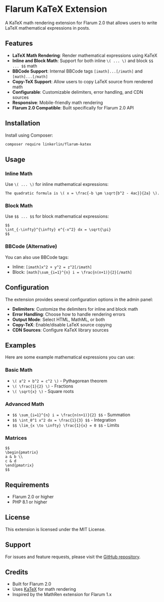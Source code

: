 # Flarum KaTeX Extension

A KaTeX math rendering extension for Flarum 2.0 that allows users to write LaTeX mathematical expressions in posts.

## Features

- **LaTeX Math Rendering**: Render mathematical expressions using KaTeX
- **Inline and Block Math**: Support for both inline `\( ... \)` and block `$$ ... $$` math
- **BBCode Support**: Internal BBCode tags `[imath]...[/imath]` and `[math]...[/math]`
- **Copy-TeX Support**: Allow users to copy LaTeX source from rendered math
- **Configurable**: Customizable delimiters, error handling, and CDN sources
- **Responsive**: Mobile-friendly math rendering
- **Flarum 2.0 Compatible**: Built specifically for Flarum 2.0 API

## Installation

Install using Composer:

```bash
composer require linkerlin/flarum-katex
```

## Usage

### Inline Math
Use `\( ... \)` for inline mathematical expressions:

```
The quadratic formula is \( x = \frac{-b \pm \sqrt{b^2 - 4ac}}{2a} \).
```

### Block Math
Use `$$ ... $$` for block mathematical expressions:

```
$$
\int_{-\infty}^{\infty} e^{-x^2} dx = \sqrt{\pi}
$$
```

### BBCode (Alternative)
You can also use BBCode tags:

- Inline: `[imath]x^2 + y^2 = z^2[/imath]`
- Block: `[math]\sum_{i=1}^{n} i = \frac{n(n+1)}{2}[/math]`

## Configuration

The extension provides several configuration options in the admin panel:

- **Delimiters**: Customize the delimiters for inline and block math
- **Error Handling**: Choose how to handle rendering errors
- **Output Mode**: Select HTML, MathML, or both
- **Copy-TeX**: Enable/disable LaTeX source copying
- **CDN Sources**: Configure KaTeX library sources

## Examples

Here are some example mathematical expressions you can use:

### Basic Math
- `\( a^2 + b^2 = c^2 \)` - Pythagorean theorem
- `\( \frac{1}{2} \)` - Fractions
- `\( \sqrt{x} \)` - Square roots

### Advanced Math
- `$$ \sum_{i=1}^{n} i = \frac{n(n+1)}{2} $$` - Summation
- `$$ \int_0^1 x^2 dx = \frac{1}{3} $$` - Integration
- `$$ \lim_{x \to \infty} \frac{1}{x} = 0 $$` - Limits

### Matrices
```
$$
\begin{pmatrix}
a & b \\
c & d
\end{pmatrix}
$$
```

## Requirements

- Flarum 2.0 or higher
- PHP 8.1 or higher

## License

This extension is licensed under the MIT License.

## Support

For issues and feature requests, please visit the [GitHub repository](https://github.com/linkerlin/flarum-katex).

## Credits

- Built for Flarum 2.0
- Uses [KaTeX](https://katex.org/) for math rendering
- Inspired by the MathRen extension for Flarum 1.x